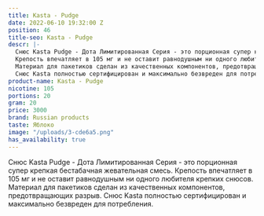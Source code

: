 ```yaml
---
title: Kasta - Pudge
date: 2022-06-10 19:32:00 Z
position: 46
title-seo: Kasta - Pudge
descr: |-
  Снюс Kasta Pudge - Дота Лимитированная Серия - это порционная супер крепкая бестабачная жевательная смесь.
  Крепость впечатляет в 105 мг и не оставит равнодушным ни одного любителя крепких снюсов.
  Материал для пакетиков сделан из качественных компонентов, предотвращающих разрыв.
  Снюс Kasta полностью сертифицирован и максимально безвреден для потребления.
product-name: Kasta - Pudge
nicotine: 105
portions: 20
gram: 20
price: 3000
brand: Russian products
taste: Яблоко
image: "/uploads/3-cde6a5.png"
has_availability: true
---
```


Снюс Kasta Pudge - Дота Лимитированная Серия - это порционная супер крепкая бестабачная жевательная смесь.
Крепость впечатляет в 105 мг и не оставит равнодушным ни одного любителя крепких снюсов.
Материал для пакетиков сделан из качественных компонентов, предотвращающих разрыв.
Снюс Kasta полностью сертифицирован и максимально безвреден для потребления.